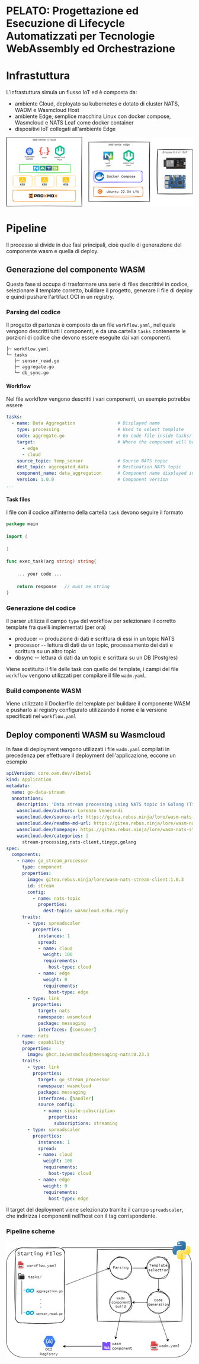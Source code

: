 # PELATO: Progettazione ed Esecuzione di Lifecycle Automatizzati per Tecnologie WebAssembly ed Orchestrazione 

# Infrastuttura

L'infrastuttura simula un flusso IoT ed è composta da:
- ambiente Cloud, deployato su kubernetes e dotato di cluster NATS, WADM e Wasmcloud Host 
- ambiente Edge, semplice macchina Linux con docker compose, Wasmcloud e NATS Leaf come docker container
- dispositivi IoT collegati all'ambiente Edge

![infra](/res/img/infra.png)

# Pipeline

Il processo si divide in due fasi principali, cioè quello di generazione del componente wasm e quella di deploy.

## Generazione del componente WASM

Questa fase si occupa di trasformare una serie di files descrittivi in codice, selezionare il template corretto, buildare il progetto, generare il file di deploy e quindi pushare l'artifact OCI in un registry.

### Parsing del codice

Il progetto di partenza è composto da un file `workflow.yaml`, nel quale vengono descritti tutti i componenti, e da una cartella `tasks` contenente le porzioni di codice che devono essere eseguite dai vari componenti.

```
├─ workflow.yaml
└─ tasks
   ├─ sensor_read.go
   ├─ aggregate.go
   └─ db_sync.go
```

#### Workflow
Nel file workflow vengono descritti i vari componenti, un esempio potrebbe essere

```yaml
tasks:
  - name: Data Aggregation                # Displayed name
    type: processing                      # Used to select template
    code: aggregate.go                    # Go code file inside tasks/ dir
    target:                               # Where the component will be deployed
      - edge
      - cloud
    source_topic: temp_sensor             # Source NATS topic
    dest_topic: aggregated_data           # Destination NATS topic
    component_name: data_aggregation      # Component name displayed in the OCI artifact
    version: 1.0.0                        # Component version
...
```
#### Task files

I file con il codice all'interno della cartella `task` devono seguire il formato

```go
package main

import (

)

func exec_task(arg string) string{

	... your code ...

	return response   // must me string
}
```

### Generazione del codice

Il parser utilizza il campo `type` del workflow per selezionare il corretto template fra quelli implementati (per ora)
- producer -- produzione di dati e scrittura di essi in un topic NATS
- processor -- lettura di dati da un topic, processamento dei dati e scrittura su un altro topic
- dbsync -- lettura di dati da un topic e scrittura su un DB (Postgres)

Viene sostituito il file delle task con quello del template, i campi del file `workflow` vengono utilizzati per compilare il file `wadm.yaml`.

### Build componente WASM

Viene utilizzato il Dockerfile del template per buildare il componente WASM e pusharlo al registry configurato utilizzando il nome e la versione specificati nel `workflow.yaml`


## Deploy componenti WASM su Wasmcloud

In fase di deployment vengono utilizzati i file `wadm.yaml` compilati in precedenza per effettuare il deployment dell'applicazione, eccone un esempio

```yaml
apiVersion: core.oam.dev/v1beta1
kind: Application
metadata:
  name: go-data-stream
  annotations:
    description: 'Data stream processing using NATS topic in Golang (TinyGo), using the WebAssembly Component Model and WebAssembly Interfaces Types (WIT)'
    wasmcloud.dev/authors: Lorenzo Venerandi
    wasmcloud.dev/source-url: https://gitea.rebus.ninja/lore/wasm-nats-stream-client.git/wadm.yaml
    wasmcloud.dev/readme-md-url: https://gitea.rebus.ninja/lore/wasm-nats-stream-client.git/README.md
    wasmcloud.dev/homepage: https://gitea.rebus.ninja/lore/wasm-nats-stream-client.git
    wasmcloud.dev/categories: |
      stream-processing,nats-client,tinygo,golang
spec:
  components:
    - name: go_stream_processor
      type: component
      properties:
        image: gitea.rebus.ninja/lore/wasm-nats-stream-client:1.0.3
        id: stream
        config: 
          - name: nats-topic
            properties: 
              dest-topic: wasmcloud.echo.reply
      traits:
        - type: spreadscaler
          properties:
            instances: 1
            spread:
            - name: cloud
              weight: 100
              requirements:
                host-type: cloud
            - name: edge
              weight: 0
              requirements:
                host-type: edge
        - type: link
          properties:
            target: nats
            namespace: wasmcloud
            package: messaging
            interfaces: [consumer]
    - name: nats
      type: capability
      properties:
        image: ghcr.io/wasmcloud/messaging-nats:0.23.1
      traits:
        - type: link
          properties:
            target: go_stream_processor
            namespace: wasmcloud
            package: messaging
            interfaces: [handler]
            source_config:
              - name: simple-subscription
                properties:
                  subscriptions: streaming
        - type: spreadscaler
          properties:
            instances: 1
            spread:
            - name: cloud
              weight: 100
              requirements:
                host-type: cloud
            - name: edge
              weight: 0
              requirements:
                host-type: edge
```
Il target del deployment viene selezionato tramite il campo `spreadscaler`, che indirizza i componenti nell'host con il tag corrispondente.

### Pipeline scheme
![pipeline](res/img/pipeline.png)